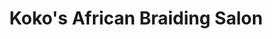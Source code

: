 ---
title: "Koko's African Braiding Salon"
url: /omaha/kokos-african-braiding-salon/
shop: Friseur
---
